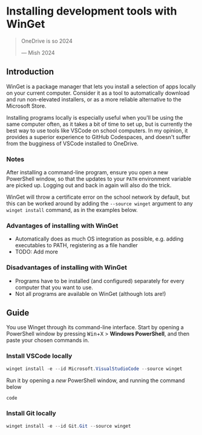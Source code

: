 # Installing development tools with WinGet

<!-- > OneDrive is out, local installs are in -->

> OneDrive is so 2024
>
> &mdash; Mish 2024

## Introduction

WinGet is a package manager that lets you install a selection of apps locally on your current computer. Consider it as a tool to automatically download and run non-elevated installers, or as a more reliable alternative to the Microsoft Store.

Installing programs locally is especially useful when you'll be using the same computer often, as it takes a bit of time to set up, but is currently the best way to use tools like VSCode on school computers. In my opinion, it provides a superior experience to GitHub Codespaces, and doesn't suffer from the bugginess of VSCode installed to OneDrive.

### Notes

After installing a command-line program, ensure you open a new PowerShell window, so that the updates to your `PATH` environment variable are picked up. Logging out and back in again will also do the trick.

WinGet will throw a certificate error on the school network by default, but this can be worked around by adding the `--source winget` argument to any `winget install` command, as in the examples below.

### Advantages of installing with WinGet

- Automatically does as much OS integration as possible, e.g. adding executables to PATH, registering as a file handler
- TODO: Add more

### Disadvantages of installing with WinGet

- Programs have to be installed (and configured) separately for every computer that you want to use.
- Not all programs are available on WinGet (although lots are!)

## Guide

You use Winget through its command-line interface. Start by opening a PowerShell window by pressing <kbd>Win</kbd>+<kbd>X</kbd> > **Windows PowerShell**, and then paste your chosen commands in.

### Install VSCode locally

```ps1
winget install -e --id Microsoft.VisualStudioCode --source winget
```

Run it by opening a _new_ PowerShell window, and running the command below

```ps1
code
```

### Install Git locally

```ps1
winget install -e --id Git.Git --source winget
```
